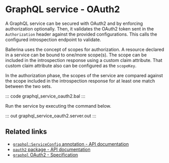 # GraphQL service - OAuth2

A GraphQL service can be secured with OAuth2 and by enforcing authorization optionally. Then, it validates the OAuth2 token sent in the `Authorization` header against the provided configurations. This calls the configured introspection endpoint to validate.

Ballerina uses the concept of scopes for authorization. A resource declared in a service can be bound to one/more scope(s). The scope can be included in the introspection response using a custom claim attribute. That custom claim attribute also can be configured as the `scopeKey`.

In the authorization phase, the scopes of the service are compared against the scope included in the introspection response for at least one match between the two sets.

::: code graphql_service_oauth2.bal :::

Run the service by executing the command below.

::: out graphql_service_oauth2.server.out :::

## Related links
- [`graphql:ServiceConfig` annotation - API documentation](https://lib.ballerina.io/ballerina/graphql/latest/annotations#ServiceConfig)
- [`oauth2` package - API documentation](https://lib.ballerina.io/ballerina/oauth2/latest/)
- [`graphql` OAuth2 - Specification](/spec/graphql/#11114-oauth2)
